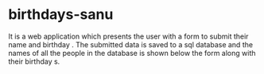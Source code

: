 # birthdays-sanu
It is a web application which presents the user with a form to submit their name and birthday . The submitted data is saved to a sql database and the names of all the people in the database is shown below the form along with their birthday
s.
